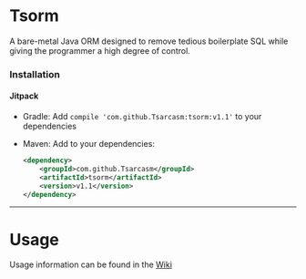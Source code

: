# Tsorm
A bare-metal Java ORM designed to remove tedious boilerplate SQL while giving the 
programmer a high degree of control.

### Installation
#### Jitpack 
 - Gradle:
 Add `compile 'com.github.Tsarcasm:tsorm:v1.1'` to your dependencies
    
    
 - Maven: Add to your dependencies:
    ```xml
    <dependency>
        <groupId>com.github.Tsarcasm</groupId>
        <artifactId>tsorm</artifactId>  
        <version>v1.1</version>    
    </dependency>
    ```

 * * * 

# Usage

Usage information can be found in the [Wiki](https://github.com/Tsarcasm/tsorm/wiki)


